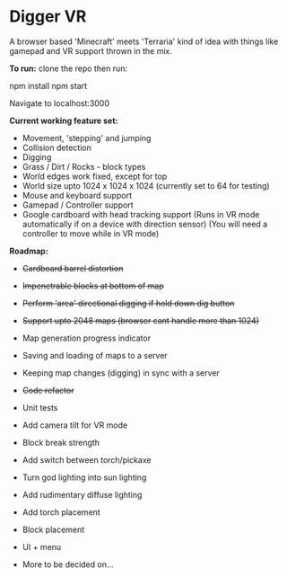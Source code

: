 # Digger VR

A browser based 'Minecraft' meets 'Terraria' kind of idea with things like gamepad and VR support thrown in the mix.

**To run:**
clone the repo then run:

npm install
npm start

Navigate to localhost:3000
  
**Current working feature set:**

+ Movement, 'stepping' and jumping
+ Collision detection
+ Digging
+ Grass / Dirt / Rocks - block types
+ World edges work fixed, except for top
+ World size upto 1024 x 1024 x 1024 (currently set to 64 for testing)
+ Mouse and keyboard support
+ Gamepad / Controller support
+ Google cardboard with head tracking support
(Runs in VR mode automatically if on a device with direction sensor)
(You will need a controller to move while in VR mode)

**Roadmap:**

+ ~~Cardboard barrel distortion~~
+ ~~Impenetrable blocks at bottom of map~~
+ ~~Perform 'area' directional digging if hold down dig button~~
+ ~~Support upto 2048 maps (browser cant handle more than 1024)~~
+ Map generation progress indicator
+ Saving and loading of maps to a server
+ Keeping map changes (digging) in sync with a server

+ ~~Code refactor~~
+ Unit tests

+ Add camera tilt for VR mode
+ Block break strength
+ Add switch between torch/pickaxe
+ Turn god lighting into sun lighting
+ Add rudimentary diffuse lighting
+ Add torch placement
+ Block placement

+ UI + menu

+ More to be decided on...

